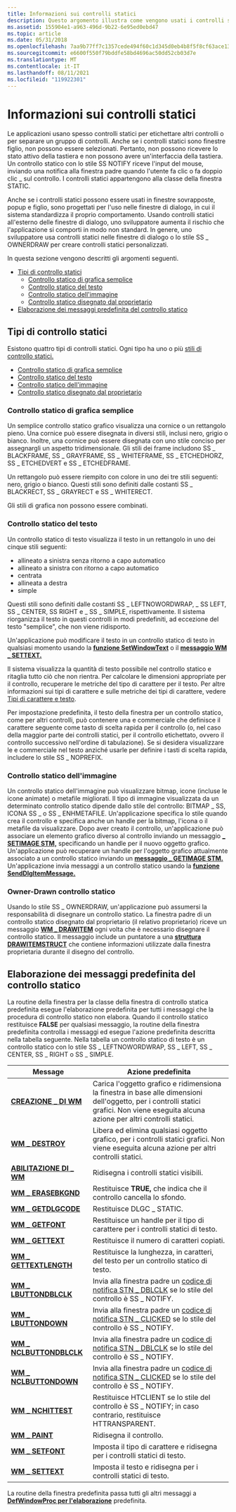 ```yaml
---
title: Informazioni sui controlli statici
description: Questo argomento illustra come vengono usati i controlli statici.
ms.assetid: 155904e1-a963-496d-9b22-6e95ed0ebd47
ms.topic: article
ms.date: 05/31/2018
ms.openlocfilehash: 7aa9b77ff7c1357cede494f60c1d345d0eb4b8f5f8cf63ace13176179d385794
ms.sourcegitcommit: e6600f550f79bddfe58bd4696ac50dd52cb03d7e
ms.translationtype: MT
ms.contentlocale: it-IT
ms.lasthandoff: 08/11/2021
ms.locfileid: "119922301"
---
```

# <a name="about-static-controls"></a>Informazioni sui controlli statici

Le applicazioni usano spesso controlli statici per etichettare altri controlli o per separare un gruppo di controlli. Anche se i controlli statici sono finestre figlio, non possono essere selezionati. Pertanto, non possono ricevere lo stato attivo della tastiera e non possono avere un'interfaccia della tastiera. Un controllo statico con lo stile SS NOTIFY riceve l'input del mouse, inviando una notifica alla finestra padre quando l'utente fa clic o fa doppio clic \_ sul controllo. I controlli statici appartengono alla classe della finestra STATIC.

Anche se i controlli statici possono essere usati in finestre sovrapposte, popup e figlio, sono progettati per l'uso nelle finestre di dialogo, in cui il sistema standardizza il proprio comportamento. Usando controlli statici all'esterno delle finestre di dialogo, uno sviluppatore aumenta il rischio che l'applicazione si comporti in modo non standard. In genere, uno sviluppatore usa controlli statici nelle finestre di dialogo o lo stile SS \_ OWNERDRAW per creare controlli statici personalizzati.

In questa sezione vengono descritti gli argomenti seguenti.

-   [Tipi di controllo statici](#static-control-types)
    -   [Controllo statico di grafica semplice](#simple-graphics-static-control)
    -   [Controllo statico del testo](#text-static-control)
    -   [Controllo statico dell'immagine](#image-static-control)
    -   [Controllo statico disegnato dal proprietario](#owner-drawn-static-control)
-   [Elaborazione dei messaggi predefinita del controllo statico](#static-control-default-message-processing)

## <a name="static-control-types"></a>Tipi di controllo statici

Esistono quattro tipi di controlli statici. Ogni tipo ha uno o più [stili di controllo statici.](static-control-styles.md)

-   [Controllo statico di grafica semplice](#simple-graphics-static-control)
-   [Controllo statico del testo](#text-static-control)
-   [Controllo statico dell'immagine](#image-static-control)
-   [Controllo statico disegnato dal proprietario](#owner-drawn-static-control)

### <a name="simple-graphics-static-control"></a>Controllo statico di grafica semplice

Un semplice controllo statico grafico visualizza una cornice o un rettangolo pieno. Una cornice può essere disegnata in diversi stili, inclusi nero, grigio o bianco. Inoltre, una cornice può essere disegnata con uno stile conciso per assegnargli un aspetto tridimensionale. Gli stili dei frame includono SS \_ BLACKFRAME, SS \_ GRAYFRAME, SS \_ WHITEFRAME, SS \_ ETCHEDHORZ, SS \_ ETCHEDVERT e SS \_ ETCHEDFRAME.

Un rettangolo può essere riempito con colore in uno dei tre stili seguenti: nero, grigio o bianco. Questi stili sono definiti dalle costanti SS \_ BLACKRECT, SS \_ GRAYRECT e SS \_ WHITERECT.

Gli stili di grafica non possono essere combinati.

### <a name="text-static-control"></a>Controllo statico del testo

Un controllo statico di testo visualizza il testo in un rettangolo in uno dei cinque stili seguenti:

-   allineato a sinistra senza ritorno a capo automatico
-   allineato a sinistra con ritorno a capo automatico
-   centrata
-   allineata a destra
-   simple

Questi stili sono definiti dalle costanti SS \_ LEFTNOWORDWRAP, \_ SS LEFT, SS \_ CENTER, SS RIGHT e \_ SS \_ SIMPLE, rispettivamente. Il sistema riorganizza il testo in questi controlli in modi predefiniti, ad eccezione del testo "semplice", che non viene ridisporto.

Un'applicazione può modificare il testo in un controllo statico di testo in qualsiasi momento usando la [**funzione SetWindowText**](/windows/desktop/api/winuser/nf-winuser-setwindowtexta) o il [**messaggio WM \_ SETTEXT.**](/windows/desktop/winmsg/wm-settext)

Il sistema visualizza la quantità di testo possibile nel controllo statico e ritaglia tutto ciò che non rientra. Per calcolare le dimensioni appropriate per il controllo, recuperare le metriche del tipo di carattere per il testo. Per altre informazioni sui tipi di carattere e sulle metriche dei tipi di carattere, vedere [Tipi di carattere e testo](/windows/desktop/gdi/fonts-and-text).

Per impostazione predefinita, il testo della finestra per un controllo statico, come per altri controlli, può contenere una e commerciale che definisce il carattere seguente come tasto di scelta rapida per il controllo (o, nel caso della maggior parte dei controlli statici, per il controllo etichettato, ovvero il controllo successivo nell'ordine di tabulazione). Se si desidera visualizzare le e commerciale nel testo anziché usarle per definire i tasti di scelta rapida, includere lo stile SS \_ NOPREFIX.

### <a name="image-static-control"></a>Controllo statico dell'immagine

Un controllo statico dell'immagine può visualizzare bitmap, icone (incluse le icone animate) o metafile migliorati. Il tipo di immagine visualizzata da un determinato controllo statico dipende dallo stile del controllo: BITMAP \_ SS, ICONA SS \_ o SS \_ ENHMETAFILE. Un'applicazione specifica lo stile quando crea il controllo e specifica anche un handle per la bitmap, l'icona o il metafile da visualizzare. Dopo aver creato il controllo, un'applicazione può associare un elemento grafico diverso al controllo inviando un messaggio [**\_ SETIMAGE STM,**](stm-setimage.md) specificando un handle per il nuovo oggetto grafico. Un'applicazione può recuperare un handle per l'oggetto grafico attualmente associato a un controllo statico inviando un [**messaggio \_ GETIMAGE STM.**](stm-getimage.md) Un'applicazione invia messaggi a un controllo statico usando la [**funzione SendDlgItemMessage.**](/windows/desktop/api/winuser/nf-winuser-senddlgitemmessagea)

### <a name="owner-drawn-static-control"></a>Owner-Drawn controllo statico

Usando lo stile SS \_ OWNERDRAW, un'applicazione può assumersi la responsabilità di disegnare un controllo statico. La finestra padre di un controllo statico disegnato dal proprietario (il relativo proprietario) riceve un messaggio [**WM \_ DRAWITEM**](wm-drawitem.md) ogni volta che è necessario disegnare il controllo statico. Il messaggio include un puntatore a una [**struttura DRAWITEMSTRUCT**](/windows/win32/api/winuser/ns-winuser-drawitemstruct) che contiene informazioni utilizzate dalla finestra proprietaria durante il disegno del controllo.

## <a name="static-control-default-message-processing"></a>Elaborazione dei messaggi predefinita del controllo statico

La routine della finestra per la classe della finestra di controllo statica predefinita esegue l'elaborazione predefinita per tutti i messaggi che la procedura di controllo statico non elabora. Quando il controllo statico restituisce **FALSE** per qualsiasi messaggio, la routine della finestra predefinita controlla i messaggi ed esegue l'azione predefinita descritta nella tabella seguente. Nella tabella un controllo statico di testo è un controllo statico con lo stile SS \_ LEFTNOWORDWRAP, SS \_ LEFT, SS \_ CENTER, SS \_ RIGHT o SS \_ SIMPLE.



| Message                                                | Azione predefinita                                                                                                                              |
|--------------------------------------------------------|---------------------------------------------------------------------------------------------------------------------------------------------|
| [**CREAZIONE \_ DI WM**](/windows/desktop/winmsg/wm-create)                     | Carica l'oggetto grafico e ridimensiona la finestra in base alle dimensioni dell'oggetto, per i controlli statici grafici. Non viene eseguita alcuna azione per altri controlli statici. |
| [**WM \_ DESTROY**](/windows/desktop/winmsg/wm-destroy)                   | Libera ed elimina qualsiasi oggetto grafico, per i controlli statici grafici. Non viene eseguita alcuna azione per altri controlli statici.                              |
| [**ABILITAZIONE DI \_ WM**](/windows/desktop/winmsg/wm-enable)                     | Ridisegna i controlli statici visibili.                                                                                                           |
| [**WM \_ ERASEBKGND**](/windows/desktop/winmsg/wm-erasebkgnd)             | Restituisce **TRUE,** che indica che il controllo cancella lo sfondo.                                                                             |
| [**WM \_ GETDLGCODE**](/windows/desktop/dlgbox/wm-getdlgcode)             | Restituisce DLGC \_ STATIC.                                                                                                                       |
| [**WM \_ GETFONT**](/windows/desktop/winmsg/wm-getfont)                   | Restituisce un handle per il tipo di carattere per i controlli statici di testo.                                                                                      |
| [**WM \_ GETTEXT**](/windows/desktop/winmsg/wm-gettext)                   | Restituisce il numero di caratteri copiati.                                                                                                    |
| [**WM \_ GETTEXTLENGTH**](/windows/desktop/winmsg/wm-gettextlength)       | Restituisce la lunghezza, in caratteri, del testo per un controllo statico di testo.                                                                   |
| [**WM \_ LBUTTONDBLCLK**](/windows/desktop/inputdev/wm-lbuttondblclk)     | Invia alla finestra padre un [codice di notifica STN \_ DBLCLK](stn-dblclk.md) se lo stile del controllo è SS \_ NOTIFY.                              |
| [**WM \_ LBUTTONDOWN**](/windows/desktop/inputdev/wm-lbuttondown)         | Invia alla finestra padre un [codice di notifica STN \_ CLICKED](stn-clicked.md) se lo stile del controllo è SS \_ NOTIFY.                            |
| [**WM \_ NCLBUTTONDBLCLK**](/windows/desktop/inputdev/wm-nclbuttondblclk) | Invia alla finestra padre un [codice di notifica STN \_ DBLCLK](stn-dblclk.md) se lo stile del controllo è SS \_ NOTIFY.                              |
| [**WM \_ NCLBUTTONDOWN**](/windows/desktop/inputdev/wm-nclbuttondown)     | Invia alla finestra padre un [codice di notifica STN \_ CLICKED](stn-clicked.md) se lo stile del controllo è SS \_ NOTIFY.                            |
| [**WM \_ NCHITTEST**](/windows/desktop/inputdev/wm-nchittest)             | Restituisce HTCLIENT se lo stile del controllo è SS \_ NOTIFY; in caso contrario, restituisce HTTRANSPARENT.                                                      |
| [**WM \_ PAINT**](/windows/desktop/gdi/wm-paint)                          | Ridisegna il controllo.                                                                                                                       |
| [**WM \_ SETFONT**](/windows/desktop/winmsg/wm-setfont)                   | Imposta il tipo di carattere e ridisegna per i controlli statici di testo.                                                                                        |
| [**WM \_ SETTEXT**](/windows/desktop/winmsg/wm-settext)                   | Imposta il testo e ridisegna per i controlli statici di testo.                                                                                        |



 

La routine della finestra predefinita passa tutti gli altri messaggi a [**DefWindowProc per l'elaborazione**](/windows/desktop/api/winuser/nf-winuser-defwindowproca) predefinita.

 

 